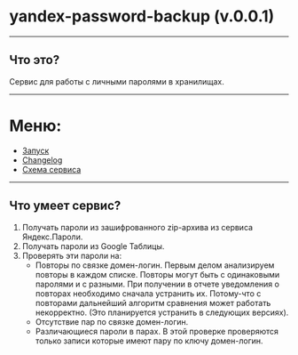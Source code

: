 # yandex-password-backup (v.0.0.1)

***
##  Что это?

Сервис для работы с личными паролями в хранилищаx.

***
# Меню:
- [Запуск](https://gitflic.ru/project/glazarev/yandex-password-backup/blob?file=docs%2Flaunch.md&branch=master&mode=markdown)
- [Changelog](https://gitflic.ru/project/glazarev/yandex-password-backup/blob?file=docs%2Fchange_log.md&branch=master&mode=markdown)
- [Схема сервиса](https://gitflic.ru/project/glazarev/yandex-password-backup/blob?file=docs%2FCхема%20сервиса%20бекапа%20паролей.png&branch=master)
***

## Что умеет сервис?

1. Получать пароли из зашифрованного zip-архива из сервиса Яндекс.Пароли.
2. Получать пароли из Google Таблицы.
3. Проверять эти пароли на:
   - Повторы по связке домен-логин. Первым делом анализируем повторы в каждом списке. 
     Повторы могут быть с одинаковыми паролями и с разными.
     При получении в отчете уведомления о повторах необходимо сначала устранить их. 
     Потому-что с повторами дальнейший алгоритм сравнения может работать некорректно. (Это планируется устранить в 
     следующих версиях).
   - Отсутствие пар по связке домен-логин. 
   - Различающиеся пароли в парах. В этой проверке проверяются только записи которые имеют пару по ключу домен-логин.
